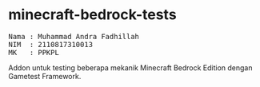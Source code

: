 # minecraft-bedrock-tests
<pre>
Nama : Muhammad Andra Fadhillah 
NIM  : 2110817310013
MK   : PPKPL
</pre> 
Addon untuk testing beberapa mekanik Minecraft Bedrock Edition dengan Gametest Framework.
